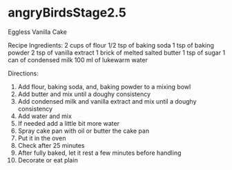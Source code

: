 # angryBirdsStage2.5

Eggless Vanilla Cake

Recipe Ingredients:
2 cups of flour
1/2 tsp of baking soda
1 tsp of baking powder
2 tsp of vanilla extract
1 brick of melted salted butter
1 tsp of sugar
1 can of condensed milk
100 ml of lukewarm water

Directions:
1. Add flour, baking soda, and, baking powder to a mixing bowl
2. Add butter and mix until a doughy consistency
3. Add condensed milk and vanilla extract and mix until a doughy consistency
4. Add water and mix
5. If needed add a little bit more water
6. Spray cake pan with oil or butter the cake pan
7. Put it in the oven 
8. Check after 25 minutes
9. After fully baked, let it rest a few minutes before handling
10. Decorate or eat plain

